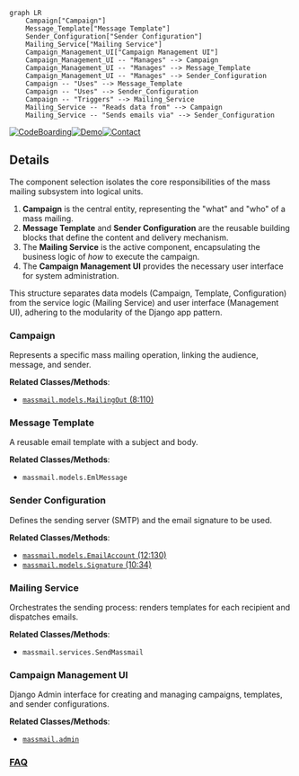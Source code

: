 ```mermaid
graph LR
    Campaign["Campaign"]
    Message_Template["Message Template"]
    Sender_Configuration["Sender Configuration"]
    Mailing_Service["Mailing Service"]
    Campaign_Management_UI["Campaign Management UI"]
    Campaign_Management_UI -- "Manages" --> Campaign
    Campaign_Management_UI -- "Manages" --> Message_Template
    Campaign_Management_UI -- "Manages" --> Sender_Configuration
    Campaign -- "Uses" --> Message_Template
    Campaign -- "Uses" --> Sender_Configuration
    Campaign -- "Triggers" --> Mailing_Service
    Mailing_Service -- "Reads data from" --> Campaign
    Mailing_Service -- "Sends emails via" --> Sender_Configuration
```

[![CodeBoarding](https://img.shields.io/badge/Generated%20by-CodeBoarding-9cf?style=flat-square)](https://github.com/CodeBoarding/GeneratedOnBoardings)[![Demo](https://img.shields.io/badge/Try%20our-Demo-blue?style=flat-square)](https://www.codeboarding.org/demo)[![Contact](https://img.shields.io/badge/Contact%20us%20-%20contact@codeboarding.org-lightgrey?style=flat-square)](mailto:contact@codeboarding.org)

## Details

The component selection isolates the core responsibilities of the mass mailing subsystem into logical units.
1.  **Campaign** is the central entity, representing the "what" and "who" of a mass mailing.
2.  **Message Template** and **Sender Configuration** are the reusable building blocks that define the content and delivery mechanism.
3.  The **Mailing Service** is the active component, encapsulating the business logic of *how* to execute the campaign.
4.  The **Campaign Management UI** provides the necessary user interface for system administration.

This structure separates data models (Campaign, Template, Configuration) from the service logic (Mailing Service) and user interface (Management UI), adhering to the modularity of the Django app pattern.

### Campaign
Represents a specific mass mailing operation, linking the audience, message, and sender.


**Related Classes/Methods**:

- <a href="https://github.com/DjangoCRM/django-crm/blob/main/massmail/models/mailing_out.py#L8-L110" target="_blank" rel="noopener noreferrer">`massmail.models.MailingOut` (8:110)</a>


### Message Template
A reusable email template with a subject and body.


**Related Classes/Methods**:

- `massmail.models.EmlMessage`


### Sender Configuration
Defines the sending server (SMTP) and the email signature to be used.


**Related Classes/Methods**:

- <a href="https://github.com/DjangoCRM/django-crm/blob/main/massmail/models/email_account.py#L12-L130" target="_blank" rel="noopener noreferrer">`massmail.models.EmailAccount` (12:130)</a>
- <a href="https://github.com/DjangoCRM/django-crm/blob/main/massmail/models/signature.py#L10-L34" target="_blank" rel="noopener noreferrer">`massmail.models.Signature` (10:34)</a>


### Mailing Service
Orchestrates the sending process: renders templates for each recipient and dispatches emails.


**Related Classes/Methods**:

- `massmail.services.SendMassmail`


### Campaign Management UI
Django Admin interface for creating and managing campaigns, templates, and sender configurations.


**Related Classes/Methods**:

- <a href="https://github.com/DjangoCRM/django-crm/blob/main/massmail/admin.py" target="_blank" rel="noopener noreferrer">`massmail.admin`</a>




### [FAQ](https://github.com/CodeBoarding/GeneratedOnBoardings/tree/main?tab=readme-ov-file#faq)